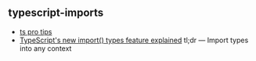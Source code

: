 ## typescript-imports

- [ts pro tips](https://medium.com/@martin_hotell/10-typescript-pro-tips-patterns-with-or-without-react-5799488d6680)
- [TypeScript's new import() types feature explained](https://davidea.st/articles/typescript-2-9-import-types) tl;dr — Import types into any context
